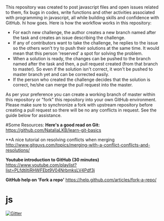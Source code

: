 This repository was created to post javascript files and open issues related to them, fix bugs in codes, write functions and other activities associated with programming in javascript, all while building skills and confidence with GitHub.
hi how goes.
Here is how the workflow works in this repository:

 - For each new challenge, the author creates a new branch named after the task and creates an issue describing the challenge.
 - If any of contributors want to take the challenge, he replies to the issue so the others won't try to push their solutions at the same time. It would mean that this person 'reserved' a spot for solving the problem.
 - When a solution is ready, the changes can be pushed to the branch named after the task and then, a pull request created (from that branch to master). So even if the solution isn't correct, it won't be pushed to master branch yet and can be corrected easily.
 - If the person who created the challenge decides that the solution is correct, he/she can merge the pull request into the master.
 
As per your preference you can create a working branch of master within this repository or "fork" this repository into your own GitHub environment. Please make sure to synchronize a fork with upstream repository before creating a pull request so there will be no any conflicts in request. See the guide below for assistance.

#Some Resources:
**Here's a good read on Git:**
https://github.com/NataliaLKB/learn-git-basics

**A nice tutorial on resolving conflicts when merging
http://www.gitguys.com/topics/merging-with-a-conflict-conflicts-and-resolutions/ 

**Youtube introduction to GitHub (30 minutes)**
https://www.youtube.com/playlist?list=PLfdtiltiRHWFEbt9V04NrbmksLV4Pdf3j

**GitHub help on 'Fork a repo'**
https://help.github.com/articles/fork-a-repo/

# js

[![Gitter](https://badges.gitter.im/Join%20Chat.svg)](https://gitter.im/codingforeveryone/js?utm_source=badge&utm_medium=badge&utm_campaign=pr-badge&utm_content=badge)


